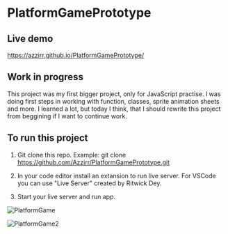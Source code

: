 # PlatformGamePrototype

## Live demo
https://azzirr.github.io/PlatformGamePrototype/

## Work in progress
This project was my first bigger project, only for JavaScript practise. I was doing first steps in working with function, classes, sprite animation sheets and more.
I learned a lot, but today I think, that I should rewrite this project from beggining if I want to continue work.

## To run this project
1. Git clone this repo.
Example: git clone https://github.com/Azzirr/PlatformGamePrototype.git

2. In your code editor install an extansion to run live server. For VSCode you can use "Live Server" created by Ritwick Dey.

3. Start your live server and run app.

![PlatformGame](https://user-images.githubusercontent.com/114509095/229206141-f6455128-e5e7-4077-a5ea-bd972bfb53a3.png)

![PlatformGame2](https://user-images.githubusercontent.com/114509095/229206175-58badc9e-7f87-4027-aade-70774cdbf9f3.png)
